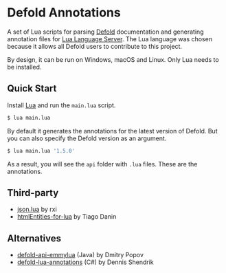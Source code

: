 # Defold Annotations

A set of Lua scripts for parsing [Defold](https://defold.com) documentation and generating annotation files for [Lua Language Server](https://github.com/LuaLS/lua-language-server). The Lua language was chosen because it allows all Defold users to contribute to this project.

By design, it can be run on Windows, macOS and Linux. Only Lua needs to be installed.

## Quick Start

Install [Lua](https://www.lua.org/) and run the `main.lua` script.

```sh
$ lua main.lua
```

By default it generates the annotations for the latest version of Defold. But you can also specify the Defold version as an argument.

```sh
$ lua main.lua '1.5.0'
```

As a result, you will see the `api` folder with `.lua` files. These are the annotations.

## Third-party

- [json.lua](https://github.com/rxi/json.lua) by rxi
- [htmlEntities-for-lua](https://github.com/TiagoDanin/htmlEntities-for-lua) by Tiago Danin

## Alternatives

- [defold-api-emmylua](https://github.com/d954mas/defold-api-emmylua/) (Java) by Dmitry Popov 
- [defold-lua-annotations](https://github.com/mikatuo/defold-lua-annotations/) (C#) by Dennis Shendrik
